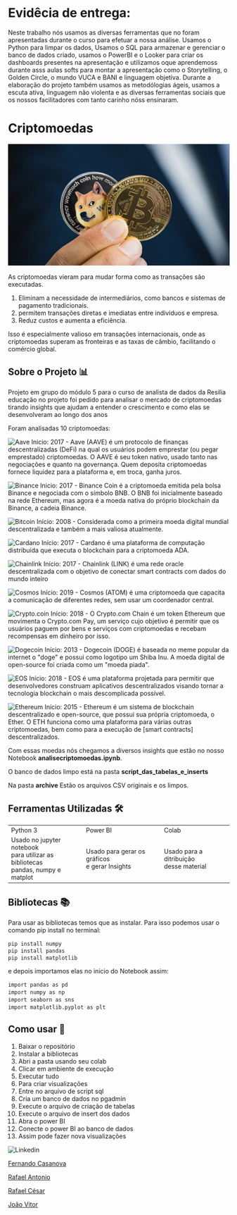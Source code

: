 # Evidêcia de entrega: 
Neste trabalho nós usamos as diversas ferramentas que no foram apresentadas durante o curso para efetuar a nossa análise. Usamos o Python para limpar os dados, Usamos o SQL para armazenar e gerenciar o banco de dados criado, usamos o PowerBI e o Looker para criar os dashboards presentes na apresentação e utilizamos oque aprendemoss durante asss aulas softs para montar a apresentação como o Storytelling, o Golden Circle, o mundo VUCA e BANI e linguagem objetiva. Durante a elaboração do projeto também usamos as metodólogias ágeis, usamos a escuta ativa, linguagem não violenta e as diversas ferramentas sociais que os nossos facilitadores com tanto carinho nóss ensinaram.
 
# Criptomoedas
![BitDoge](./images/bitdoge.png)

As criptomoedas vieram para mudar forma como as transações são executadas. 
1. Eliminam a necessidade de intermediários, como bancos e sistemas de pagamento tradicionais.
2. permitem transações diretas e imediatas entre indivíduos e empresa.
3. Reduz custos e aumenta a eficiência. 

Isso é especialmente valioso em transações internacionais, onde as criptomoedas superam as fronteiras e as taxas de câmbio, facilitando o comércio global.

## Sobre o Projeto 📊

Projeto em grupo do módulo 5 para o curso de analista de dados da Resilia educação
no projeto foi pedido para analisar o mercado de criptomoedas tirando insights que ajudam a entender o crescimento e como elas se desenvolveram ao longo dos anos 

Foram analisadas 10 criptomoedas: 


![Aave](https://img.shields.io/badge/Aave%20(aave)-B6509E?style=for-the-badge&logo=ghostery&logoColor=2EBAC6) Inicio: 2017 - Aave (AAVE) é um protocolo de finanças descentralizadas (DeFi) na qual os usuários podem emprestar (ou pegar emprestado) criptomoedas. O AAVE é seu token nativo, usado tanto nas negociações e quanto na governança. Quem deposita criptomoedas fornece liquidez para a plataforma e, em troca, ganha juros.

![Binance](https://img.shields.io/badge/Binance%20(BNB)-FCD535?style=for-the-badge&logo=binance&logoColor=white) Inicio: 2017 - Binance Coin é a criptomoeda emitida pela bolsa Binance e negociada com o símbolo BNB. O BNB foi inicialmente baseado na rede Ethereum, mas agora é a moeda nativa do próprio blockchain da Binance, a cadeia Binance.

![Bitcoin](https://img.shields.io/badge/Bitcoin%20(BTC)-000?style=for-the-badge&logo=bitcoin&logoColor=white) Início: 2008 - Considerada como a primeira moeda digital mundial descentralizada e também a mais valiosa atualmente.

![Cardano](https://img.shields.io/badge/Cardano%20(ADA)-2a71d0?style=for-the-badge&logo=cardano&logoColor=white) Início: 2017 - Cardano é uma plataforma de computação distribuída que executa o blockchain para a criptomoeda ADA.

![Chainlink](https://img.shields.io/badge/Chainlink%20(LINK)-375BD2?style=for-the-badge&logo=Chainlink&logoColor=white) Início: 2017 -  Chainlink (LINK) é uma rede oracle descentralizada com o objetivo de conectar smart contracts com dados do mundo inteiro

![Cosmos](https://img.shields.io/badge/Cosmos%20(ATOM)-3C3C3D?style=for-the-badge&logo=REACT&logoColor=white) Início: 2019 - Cosmos (ATOM) é uma criptomoeda que capacita a comunicação de diferentes redes, sem usar um coordenador central.

![Crypto.coin](https://img.shields.io/badge/Crypto.com%20Coin%20(CRO)-002D74?style=for-the-badge&logo=UNITY&logoColor=white) Início: 2018 - O Crypto.com Chain é um token Ethereum que movimenta o Crypto.com Pay, um serviço cujo objetivo é permitir que os usuários paguem por bens e serviços com criptomoedas e recebam recompensas em dinheiro por isso.

![Dogecoin](https://img.shields.io/badge/dogecoin%20(DOGE)-B59A30?style=for-the-badge&logo=dogecoin&logoColor=white) Início: 2013 - Dogecoin (DOGE) é baseada no meme popular da internet o "doge" e possui como logotipo um Shiba Inu. A moeda digital de open-source foi criada como um "moeda piada".

![EOS](https://img.shields.io/badge/EOS%20(EOS)-000?style=for-the-badge&logo=obsidian&logoColor=white) Início: 2018 - EOS é uma plataforma projetada para permitir que desenvolvedores construam aplicativos descentralizados visando tornar a tecnologia blockchain o mais descomplicada possível.

![Ethereum](https://img.shields.io/badge/Ethereum%20(ETH)-3C3C3D?style=for-the-badge&logo=Ethereum&logoColor=white) Início: 2015 - Ethereum é um sistema de blockchain descentralizado e open-source, que possui sua própria criptomoeda, o Ether. O ETH funciona como uma plataforma para várias outras criptomoedas, bem como para a execução de [smart contracts] descentralizados.

Com essas moedas nós chegamos a diversos insights que estão no nosso Notebook __analisecriptomoedas.ipynb__.

O banco de dados limpo está na pasta __script_das_tabelas_e_inserts__

Na pasta __archive__ Estão os arquivos CSV originais e os limpos.

## Ferramentas Utilizadas 🛠️

<table>
  <tr>    
    <td>Python 3</td> 
    <td>Power BI</td> 
    <td>Colab</td>     
  </tr>
  <tr>
    <td>Usado no jupyter notebook <br>para utilizar as bibliotecas <br>pandas, numpy e matplot</td>
    <td>Usado para gerar os gráficos<br> e gerar Insights</td>
    <td>Usado para a ditribuição<br> desse material</td>
  </tr>
</table>

## Bibliotecas 📚
Para usar as bibliotecas temos que as instalar. Para isso podemos usar o comando pip install no terminal:
                
    pip install numpy
    pip install pandas
    pip install matplotlib

e depois importamos elas no inicio do Notebook assim:
```bash
import pandas as pd
import numpy as np
import seaborn as sns
import matplotlib.pyplot as plt
```

## Como usar 🔌
1. Baixar o repositório
1. Instalar a bibliotecas
2. Abri a pasta usando seu colab
3. Clicar em ambiente de execução
4. Executar tudo
5. Para criar visualizações
6. Entre no arquivo de script sql
7. Cria um banco de dados no pgadmin
8. Execute o arquivo de criação de tabelas
9. Execute o arquivo de insert dos dados
10. Abra o power BI
11. Conecte o power BI ao banco de dados
12. Assim pode fazer nova visualizações


![Linkedin](https://img.shields.io/badge/LinkedIn-0077B5?style=for-the-badge&logo=linkedin&logoColor=white)

[Fernando Casanova](https://www.linkedin.com/in/fernandocfs/)

[Rafael Antonio](https://www.linkedin.com/in/rafael-antonio-759a04241/)

[Rafael César](https://www.linkedin.com/in/rafael-data-analyst/)

[João Vitor](https://www.linkedin.com/in/joao-vitor-cunha-chinato/)
